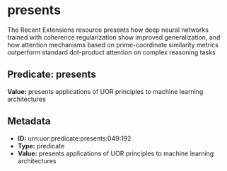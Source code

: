 # presents

The Recent Extensions resource presents how deep neural networks trained with coherence regularization show improved generalization, and how attention mechanisms based on prime-coordinate similarity metrics outperform standard dot-product attention on complex reasoning tasks

## Predicate: presents

**Value:** presents applications of UOR principles to machine learning architectures

## Metadata

- **ID:** urn:uor:predicate:presents:049:192
- **Type:** predicate
- **Value:** presents applications of UOR principles to machine learning architectures
